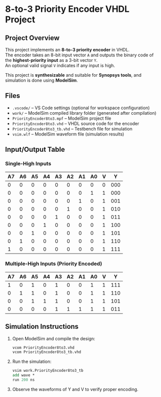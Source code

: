# 8-to-3 Priority Encoder VHDL Project

## Project Overview
This project implements an **8-to-3 priority encoder** in VHDL.  
The encoder takes an 8-bit input vector `A` and outputs the binary code of the **highest-priority input** as a 3-bit vector `Y`.  
An optional valid signal `V` indicates if any input is high.

This project is **synthesizable** and suitable for **Synopsys tools**, and simulation is done using **ModelSim**.



## Files
- `.vscode/` – VS Code settings (optional for workspace configuration)  
- `work/` – ModelSim compiled library folder (generated after compilation)  
- `PriorityEncoder8to3.mpf` – ModelSim project file  
- `PriorityEncoder8to3.vhd` – VHDL source code for the encoder  
- `PriorityEncoder8to3_tb.vhd` – Testbench file for simulation  
- `vsim.wlf` – ModelSim waveform file (simulation results)  



## Input/Output Table

### Single-High Inputs

| A7 | A6 | A5 | A4 | A3 | A2 | A1 | A0 | V | Y   |
|----|----|----|----|----|----|----|----|---|-----|
| 0  | 0  | 0  | 0  | 0  | 0  | 0  | 0  | 0 | 000 |
| 0  | 0  | 0  | 0  | 0  | 0  | 0  | 1  | 1 | 000 |
| 0  | 0  | 0  | 0  | 0  | 0  | 1  | 0  | 1 | 001 |
| 0  | 0  | 0  | 0  | 0  | 1  | 0  | 0  | 1 | 010 |
| 0  | 0  | 0  | 0  | 1  | 0  | 0  | 0  | 1 | 011 |
| 0  | 0  | 0  | 1  | 0  | 0  | 0  | 0  | 1 | 100 |
| 0  | 0  | 1  | 0  | 0  | 0  | 0  | 0  | 1 | 101 |
| 0  | 1  | 0  | 0  | 0  | 0  | 0  | 0  | 1 | 110 |
| 1  | 0  | 0  | 0  | 0  | 0  | 0  | 0  | 1 | 111 |

### Multiple-High Inputs (Priority Encoded)

| A7 | A6 | A5 | A4 | A3 | A2 | A1 | A0 | V | Y   |
|----|----|----|----|----|----|----|----|---|-----|
| 1  | 0  | 1  | 0  | 1  | 0  | 0  | 1  | 1 | 111 |
| 0  | 1  | 1  | 0  | 1  | 0  | 0  | 1  | 1 | 110 |
| 0  | 0  | 1  | 1  | 1  | 0  | 0  | 1  | 1 | 101 |
| 0  | 0  | 0  | 0  | 1  | 1  | 1  | 1  | 1 | 011 |



## Simulation Instructions

1. Open ModelSim and compile the design:

   ```tcl
   vcom PriorityEncoder8to3.vhd
   vcom PriorityEncoder8to3_tb.vhd
   ```
2. Run the simulation:
   ```tcl
   vsim work.PriorityEncoder8to3_tb
   add wave *
   run 200 ns
   ```
4. Observe the waveforms of Y and V to verify proper encoding.
